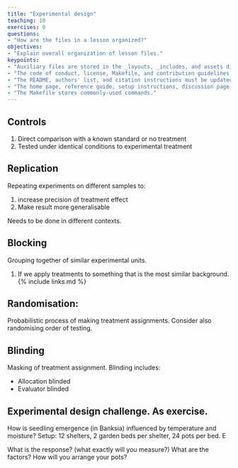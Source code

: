 ```yaml
---
title: "Experimental design"
teaching: 10
exercises: 0
questions:
- "How are the files in a lesson organized?"
objectives:
- "Explain overall organization of lesson files."
keypoints:
- "Auxiliary files are stored in the _layouts, _includes, and assets directories."
- "The code of conduct, license, Makefile, and contribution guidelines should not be modified."
- "The README, authors' list, and citation instructions must be updated for each lesson."
- "The home page, reference guide, setup instructions, discussion page, and instructors' guide must be updated for each lesson."
- "The Makefile stores commonly-used commands."
---
```


## Controls
1. Direct comparison with a known standard or no treatment
2. Tested under identical conditions to experimental treatment

## Replication

Repeating experiments on different samples to:
  1. increase precision of treatment effect
  2. Make result more generalisable
  
Needs to be done in different contexts. 

## Blocking
Grouping together of similar experimental units. 
1. If we apply treatments to something that is the most similar background. 
{% include links.md %}

## Randomisation: 
Probabilistic process of making treatment assignments. Consider also randomising order of testing. 

## Blinding
Masking of treatment assignment. Blinding includes:
* Allocation blinded
* Evaluator blinded

## Experimental design challenge. As exercise. 

How is seedling emergence (in Banksia) influenced by temperature and moisture? 
Setup: 12 shelters, 2 garden beds per shelter, 24 pots per bed.
E

What is the response? (what exactly will you measure?)
What are the factors?
How will you arrange your pots?
